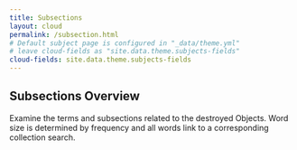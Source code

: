 ```yaml
---
title: Subsections
layout: cloud
permalink: /subsection.html
# Default subject page is configured in "_data/theme.yml"
# leave cloud-fields as "site.data.theme.subjects-fields"
cloud-fields: site.data.theme.subjects-fields
---
```


## Subsections Overview

Examine the terms and subsections related to the destroyed Objects.
Word size is determined by frequency and all words link to a corresponding collection search.